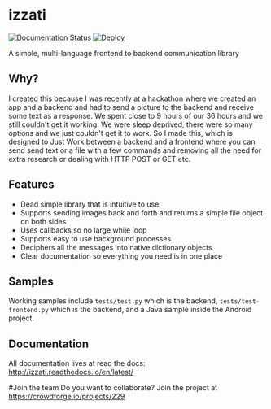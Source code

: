 # izzati

[![Documentation Status](https://readthedocs.org/projects/izzati/badge/?version=latest)](http://izzati.readthedocs.io/en/latest/?badge=latest)
[![Deploy](https://www.herokucdn.com/deploy/button.png)](https://heroku.com/deploy)

A simple, multi-language frontend to backend communication library

## Why?
I created this because I was recently at a hackathon where we created an
app and a backend and had to send a picture to the backend and receive
some text as a response. We spent close to 9 hours of our 36 hours and we
still couldn't get it working. We were sleep deprived, there were so many
options and we just couldn't get it to work. So I made this, which is designed
to Just Work between a backend and a frontend where you can send send text or
a file with a few commands and removing all the need for extra research or
dealing with HTTP POST or GET etc.

## Features
* Dead simple library that is intuitive to use
* Supports sending images back and forth and returns a simple file object on both sides
* Uses callbacks so no large while loop
* Supports easy to use background processes
* Deciphers all the messages into native dictionary objects
* Clear documentation so everything you need is in one place

## Samples
Working samples include `tests/test.py` which is the backend, `tests/test-frontend.py`
which is the backend, and a Java sample inside the Android project.

## Documentation
All documentation lives at read the docs:
http://izzati.readthedocs.io/en/latest/

#Join the team
 Do you want to collaborate? Join the project at https://crowdforge.io/projects/229
